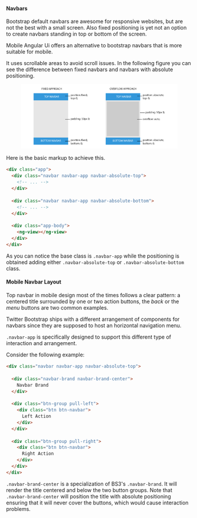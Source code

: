 #### Navbars

Bootstrap default navbars are awesome for responsive websites, but are not the best with a small screen. Also fixed positioning is yet not an option to create navbars standing in top or bottom of the screen.

Mobile Angular Ui offers an alternative to bootstrap navbars that is more suitable for mobile.

It uses scrollable areas to avoid scroll issues. In the following figure you can see the difference between fixed navbars and navbars with absolute positioning.

<figure class="full-width-figure">
  <img src="/assets/img/figs/fixed-overflow.png" alt=""/>
</figure>

Here is the basic markup to achieve this.

``` html
<div class="app">
  <div class="navbar navbar-app navbar-absolute-top">
    <!-- ... -->
  </div>

  <div class="navbar navbar-app navbar-absolute-bottom">
    <!-- ... -->
  </div>

  <div class="app-body">
    <ng-view></ng-view>
  </div>
</div>
```

As you can notice the base class is `.navbar-app` while the positioning is obtained adding either `.navbar-absolute-top` or `.navbar-absolute-bottom` class.

#### Mobile Navbar Layout

Top navbar in mobile design most of the times follows a clear pattern: a centered title surrounded by one or two action buttons, the _back_ or the _menu_ buttons are two common examples.

Twitter Bootstrap ships with a different arrangement of components for navbars since they are supposed to host an horizontal navigation menu.

`.navbar-app` is specifically designed to support this different type of interaction and arrangement.

Consider the following example:

``` html
<div class="navbar navbar-app navbar-absolute-top">

  <div class="navbar-brand navbar-brand-center">
    Navbar Brand
  </div>

  <div class="btn-group pull-left">
    <div class="btn btn-navbar">
      Left Action
    </div>
  </div>

  <div class="btn-group pull-right">
    <div class="btn btn-navbar">
      Right Action
    </div>
  </div>
</div>

```

`.navbar-brand-center` is a specialization of BS3's `.navbar-brand`. It will render the title centered and below the two button groups. Note that `.navbar-brand-center` will position the title with absolute positioning ensuring that it will never cover the buttons, which would cause interaction problems.